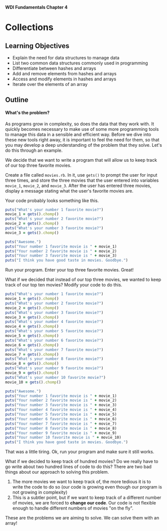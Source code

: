 **WDI Fundamentals Chapter 4**

# Collections

## Learning Objectives

* Explain the need for data structures to manage data
* List two common data structures commonly used in programming
* Differentiate between hashes and arrays
* Add and remove elements from hashes and arrays
* Access and modify elements in hashes and arrays
* Iterate over the elements of an array

## Outline

#### What's the problem?

As programs grow in complexity, so does the data that they work with. It quickly
becomes necessary to make use of some more programming tools to manage this data
in a sensible and efficient way. Before we dive into these new tools right away,
it is important to feel the need for them, so that you may develop a deep
understanding of the problem that they solve. Let's do this through an example.

We decide that we want to write a program that will allow us to keep track of
our top three favorite movies.

Create a file called `movies.rb`. In it, use `gets()` to prompt the user for input
three times, and store the three movies that the user entered into variables
`movie_1`, `movie_2`, and `movie_3`. After the user has entered three movies,
display a message stating what the user's favorite movies are.

Your code probably looks something like this.

```ruby
puts("What's your number 1 favorite movie?")
movie_1 = gets().chomp()
puts("What's your number 2 favorite movie?")
movie_2 = gets().chomp()
puts("What's your number 3 favorite movie?")
movie_3 = gets().chomp()

puts("Awesome.")
puts("Your number 1 favorite movie is " + movie_1)
puts("Your number 2 favorite movie is " + movie_2)
puts("Your number 3 favorite movie is " + movie_3)
puts("I think you have good taste in movies. Goodbye.")
```

Run your program. Enter your top three favorite movies. Great!

What if we decided that instead of our top three movies, we wanted to keep track
of our top ten movies? Modify your code to do this.

```ruby
puts("What's your number 1 favorite movie?")
movie_1 = gets().chomp()
puts("What's your number 2 favorite movie?")
movie_2 = gets().chomp()
puts("What's your number 3 favorite movie?")
movie_3 = gets().chomp()
puts("What's your number 4 favorite movie?")
movie_4 = gets().chomp()
puts("What's your number 5 favorite movie?")
movie_5 = gets().chomp()
puts("What's your number 6 favorite movie?")
movie_6 = gets().chomp()
puts("What's your number 7 favorite movie?")
movie_7 = gets().chomp()
puts("What's your number 8 favorite movie?")
movie_8 = gets().chomp()
puts("What's your number 9 favorite movie?")
movie_9 = gets().chomp()
puts("What's your number 10 favorite movie?")
movie_10 = gets().chomp()

puts("Awesome.")
puts("Your number 1 favorite movie is " + movie_1)
puts("Your number 2 favorite movie is " + movie_2)
puts("Your number 3 favorite movie is " + movie_3)
puts("Your number 4 favorite movie is " + movie_4)
puts("Your number 5 favorite movie is " + movie_5)
puts("Your number 6 favorite movie is " + movie_6)
puts("Your number 7 favorite movie is " + movie_7)
puts("Your number 8 favorite movie is " + movie_8)
puts("Your number 9 favorite movie is " + movie_9)
puts("Your number 10 favorite movie is " + movie_10)
puts("I think you have good taste in movies. Goodbye.")
```

That was a little tiring. Ok, run your program and make sure it still works.

What if we decided to keep track of hundred movies? Do we really have to go
write about two hundred lines of code to do this? There are two bad things about
our approach to solving this problem.

1. The more movies we want to keep track of, the more tedious it is to write
   the code to do so (our code is growing even though our program is not
   growing in complexity)
2. This is a subtler point, but if we want to keep track of a different number
   of movies, we are forced to **change our code**. Our code is not flexible
   enough to handle different numbers of movies "on the fly".

These are the problems we are aiming to solve. We can solve them with an array!
